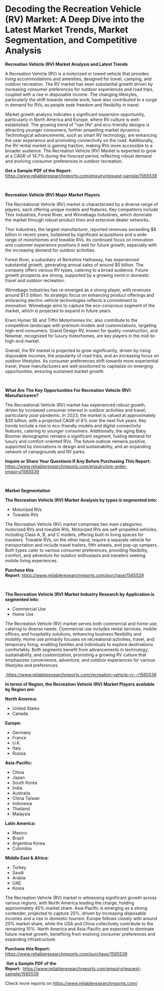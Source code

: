 <p><h1>Decoding the Recreation Vehicle (RV) Market: A Deep Dive into the Latest Market Trends, Market Segmentation, and Competitive Analysis</h1></p><p><strong>Recreation Vehicle (RV) Market Analysis and Latest Trends</strong></p>
<p><p>A Recreation Vehicle (RV) is a motorized or towed vehicle that provides living accommodations and amenities, designed for travel, camping, and outdoor recreation. The RV market has seen substantial growth driven by increasing consumer preferences for outdoor experiences and road trips, coupled with a rise in disposable income. The changing lifestyles, particularly the shift towards remote work, have also contributed to a surge in demand for RVs, as people seek freedom and flexibility in travel.</p><p>Market growth analysis indicates a significant expansion opportunity, particularly in North America and Europe, where RV culture is well-established. The growing trend of "van life" and eco-friendly designs is attracting younger consumers, further propelling market dynamics. Technological advancements, such as smart RV technology, are enhancing the user experience and promoting connectivity on the road. Additionally, the RV rental market is gaining traction, making RVs more accessible to a broader audience. The Recreation Vehicle (RV) Market is expected to grow at a CAGR of 14.7% during the forecast period, reflecting robust demand and evolving consumer preferences in outdoor recreation.</p></p>
<p><strong>Get a Sample PDF of the Report:&nbsp;</strong> <a href="https://www.reliableresearchreports.com/enquiry/request-sample/1565539?utm_campaign=2251&utm_medium=2&utm_source=Github&utm_content=ia&utm_term=30032025&utm_id=recreation-vehicle-rv">https://www.reliableresearchreports.com/enquiry/request-sample/1565539</a></p>
<p>&nbsp;</p>
<p><strong>Recreation Vehicle (RV) Major Market Players</strong></p>
<p><p>The Recreational Vehicle (RV) market is characterized by a diverse range of players, each offering unique models and features. Key competitors include Thor Industries, Forest River, and Winnebago Industries, which dominate the market through robust product lines and extensive dealer networks. </p><p>Thor Industries, the largest manufacturer, reported revenues exceeding $8 billion in recent years, bolstered by significant acquisitions and a wide range of motorhomes and towable RVs. Its continued focus on innovation and customer experience positions it well for future growth, especially with the increasing demand for outdoor activities.</p><p>Forest River, a subsidiary of Berkshire Hathaway, has experienced substantial growth, generating annual sales of around $5 billion. The company offers various RV types, catering to a broad audience. Future growth prospects are strong, supported by a growing trend in domestic travel and outdoor recreation.</p><p>Winnebago Industries has re-emerged as a strong player, with revenues around $1.5 billion. Its strategic focus on enhancing product offerings and embracing electric vehicle technologies reflects a commitment to innovation. Winnebago aims to capture the eco-conscious segment of the market, which is projected to expand in future years.</p><p>Erwin Hymer SE and Tiffin Motorhomes Inc. also contribute to the competitive landscape with premium models and customizations, targeting high-end consumers. Grand Design RV, known for quality construction, and Newmar, recognized for luxury motorhomes, are key players in the mid-to-high-end market.</p><p>Overall, the RV market is projected to grow significantly, driven by rising disposable incomes, the popularity of road trips, and an increasing focus on outdoor lifestyles. As consumer preferences shift towards more experiential travel, these manufacturers are well-positioned to capitalize on emerging opportunities, ensuring sustained market growth.</p></p>
<p>&nbsp;</p>
<p><strong>What Are The Key Opportunities For Recreation Vehicle (RV) Manufacturers?</strong></p>
<p><p>The Recreational Vehicle (RV) market has experienced robust growth, driven by increased consumer interest in outdoor activities and travel, particularly post-pandemic. In 2023, the market is valued at approximately $30 billion, with a projected CAGR of 6% over the next five years. Key trends include a rise in eco-friendly models and digital connectivity features, catering to younger consumers. Additionally, the aging Baby Boomer demographic remains a significant segment, fueling demand for luxury and comfort-oriented RVs. The future outlook remains positive, supported by innovations in design and sustainability, and an expanding network of campgrounds and RV parks.</p></p>
<p><strong>Inquire or Share Your Questions If Any Before Purchasing This Report:</strong> <a href="https://www.reliableresearchreports.com/enquiry/pre-order-enquiry/1565539?utm_campaign=2251&utm_medium=2&utm_source=Github&utm_content=ia&utm_term=30032025&utm_id=recreation-vehicle-rv">https://www.reliableresearchreports.com/enquiry/pre-order-enquiry/1565539</a></p>
<p>&nbsp;</p>
<p><strong>Market Segmentation</strong></p>
<p><strong>The Recreation Vehicle (RV) Market Analysis by types is segmented into:</strong></p>
<p><ul><li>Motorized RVs</li><li>Towable RVs</li></ul></p>
<p><p>The Recreation Vehicle (RV) market comprises two main categories: motorized RVs and towable RVs. Motorized RVs are self-propelled vehicles, including Class A, B, and C models, offering built-in living spaces for travelers. Towable RVs, on the other hand, require a separate vehicle for transportation and include travel trailers, fifth wheels, and pop-up campers. Both types cater to various consumer preferences, providing flexibility, comfort, and adventure for outdoor enthusiasts and travelers seeking mobile living experiences.</p></p>
<p><strong>Purchase this Report:&nbsp;</strong><a href="https://www.reliableresearchreports.com/purchase/1565539?utm_campaign=2251&utm_medium=2&utm_source=Github&utm_content=ia&utm_term=30032025&utm_id=recreation-vehicle-rv">https://www.reliableresearchreports.com/purchase/1565539</a></p>
<p>&nbsp;</p>
<p><strong>The Recreation Vehicle (RV) Market Industry Research by Application is segmented into:</strong></p>
<p><ul><li>Commercial Use</li><li>Home Use</li></ul></p>
<p><p>The Recreation Vehicle (RV) market serves both commercial and home use, catering to diverse needs. Commercial use includes rental services, mobile offices, and hospitality solutions, enhancing business flexibility and mobility. Home use primarily focuses on recreational activities, travel, and temporary living, enabling families and individuals to explore destinations comfortably. Both segments benefit from advancements in technology, sustainability, and customization, promoting a growing RV culture that emphasizes convenience, adventure, and outdoor experiences for various lifestyles and preferences.</p></p>
<p><a href="https://www.reliableresearchreports.com/recreation-vehicle-rv--r1565539?utm_campaign=2251&utm_medium=2&utm_source=Github&utm_content=ia&utm_term=30032025&utm_id=recreation-vehicle-rv">&nbsp;https://www.reliableresearchreports.com/recreation-vehicle-rv--r1565539</a></p>
<p><strong>In terms of Region, the Recreation Vehicle (RV) Market Players available by Region are:</strong></p>
<p>
    <p> <strong> North America: </strong>
        <ul>
            <li>United States</li>
            <li>Canada</li>
        </ul>
        </p> 
    <p> <strong> Europe: </strong>
        <ul>
            <li>Germany</li>
            <li>France</li>
            <li>U.K.</li>
            <li>Italy</li>
            <li>Russia</li>
        </ul>
        </p> 
    <p> <strong> Asia-Pacific: </strong>
        <ul>
            <li>China</li>
            <li>Japan</li>
            <li>South Korea</li>
            <li>India</li>
            <li>Australia</li>
            <li>China Taiwan</li>
            <li>Indonesia</li>
            <li>Thailand</li>
            <li>Malaysia</li>
        </ul>
        </p> 
    <p> <strong> Latin America: </strong>
        <ul>
            <li>Mexico</li>
            <li>Brazil</li>
            <li>Argentina Korea</li>
            <li>Colombia</li>
        </ul>
        </p> 
    <p> <strong> Middle East & Africa: </strong>
        <ul>
            <li>Turkey</li>
            <li>Saudi</li>
            <li>Arabia</li>
            <li>UAE</li>
            <li>Korea</li>
        </ul>
    </p>
    </p>
<p><p>The Recreation Vehicle (RV) market is witnessing significant growth across various regions, with North America leading the charge, holding approximately 45% market share. Asia-Pacific is emerging as a strong contender, projected to capture 25%, driven by increasing disposable incomes and a rise in domestic tourism. Europe follows closely with around 20% market share, while the USA and China collectively contribute to the remaining 10%. North America and Asia-Pacific are expected to dominate future market growth, benefiting from evolving consumer preferences and expanding infrastructure.</p></p>
<p><strong>Purchase this Report: </strong><a href="https://www.reliableresearchreports.com/purchase/1565539?utm_campaign=2251&utm_medium=2&utm_source=Github&utm_content=ia&utm_term=30032025&utm_id=recreation-vehicle-rv">https://www.reliableresearchreports.com/purchase/1565539</a></p>
<p>&nbsp;<strong>Get a Sample PDF of the Report:&nbsp;&nbsp;</strong><a href="https://www.reliableresearchreports.com/enquiry/request-sample/1565539?utm_campaign=2251&utm_medium=2&utm_source=Github&utm_content=ia&utm_term=30032025&utm_id=recreation-vehicle-rv">https://www.reliableresearchreports.com/enquiry/request-sample/1565539</a></p>
<p><strong></strong></p>
<p>Check more reports on <a href="https://www.reliableresearchreports.com/?utm_campaign=2251&utm_medium=2&utm_source=Github&utm_content=ia&utm_term=30032025&utm_id=recreation-vehicle-rv">https://www.reliableresearchreports.com/</a></p>